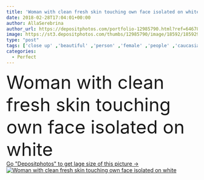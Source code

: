 ```yaml
---
title: 'Woman with clean fresh skin touching own face isolated on white'
date: 2018-02-28T17:04:01+00:00
author: AllaSerebrina
author_url: https://depositphotos.com/portfolio-12985790.html?ref=64678756
image: https://st3.depositphotos.com/thumbs/12985790/image/18592/185929740/api_thumb_450.jpg?forcejpeg=true
type: "post"
tags: ['close up' ,'beautiful' ,'person' ,'female' ,'people' ,'caucasian' ,'cream' ,'wellbeing' ,'face' ,'care' ,'skin' ,'woman' ,'touch' ,'cosmetic' ,'skincare' ,'clean' ,'purity' ,'treatment' ,'alone' ,'attractive' ,'mature' ,'wellness' ,'visage' ,'moisturizing' ,'Isolated On White' ,'copy space' ,'Studio Shot' ,'middle aged' ,'skin care' ,'perfect skin' ,'anti wrinkle cream' ,'antiaging skincare' ]
categories: 
  - Perfect
---
```

<div aling="center">
            <font size="60"> Woman with clean fresh skin touching own face isolated on white</font>   
</div>
<div>
    <a href='https://st3.depositphotos.com/thumbs/12985790/image/18592/185929740/api_thumb_450.jpg?forcejpeg=true?ref=64678756' target=_blank > Go "Depositphotos" to get lage size of this picture ->
        <img href='https://st3.depositphotos.com/thumbs/12985790/image/18592/185929740/api_thumb_450.jpg?forcejpeg=true?ref=64678756' src='https://st3.depositphotos.com/12985790/18592/i/950/depositphotos_185929740-stock-photo-woman-clean-fresh-skin-touching.jpg?forcejpeg=true' alt='Woman with clean fresh skin touching own face isolated on white' >
    </a>
</div>
